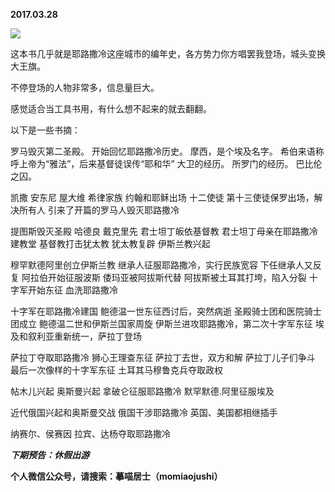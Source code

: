 
          
            
**2017.03.28**



![](//upload-images.jianshu.io/upload_images/51001-377d1248b518e6df.jpg)




这本书几乎就是耶路撒冷这座城市的编年史，各方势力你方唱罢我登场，城头变换大王旗。

不停登场的人物非常多，信息量巨大。

感觉适合当工具书用，有什么想不起来的就去翻翻。

以下是一些书摘：

罗马毁灭第二圣殿。
开始回忆耶路撒冷历史。
摩西，是个埃及名字。
希伯来语称呼上帝为“雅法”，后来基督徒误传“耶和华”
大卫的经历。
所罗门的经历。
巴比伦之囚。

凯撒
安东尼
屋大维
希律家族
约翰和耶稣出场
十二使徒
第十三使徒保罗出场，解决所有人
引来了开篇的罗马人毁灭耶路撒冷

提图斯毁灭圣殿
哈德良
戴克里先
君士坦丁皈依基督教
君士坦丁母亲在耶路撒冷建教堂
基督教打击犹太教
犹太教复辟
伊斯兰教兴起

穆罕默德阿里创立伊斯兰教
继承人征服耶路撒冷，实行民族宽容
下任继承人又反复
阿拉伯开始征服波斯
倭玛亚被阿拔斯代替
阿拔斯被土耳其打垮，陷入分裂
十字军开始东征
血洗耶路撒冷

十字军在耶路撒冷建国
鲍德温一世东征西讨后，突然病逝
圣殿骑士团和医院骑士团成立
鲍德温二世和伊斯兰国家周旋
伊斯兰进攻耶路撒冷，第二次十字军东征
埃及和叙利亚重新统一，萨拉丁登场

萨拉丁夺取耶路撒冷
狮心王理查东征
萨拉丁去世，双方和解
萨拉丁儿子们争斗
最后一次像样的十字军东征
土耳其马穆鲁克兵夺取政权

帖木儿兴起
奥斯曼兴起
拿破仑征服耶路撒冷
默罕默德.阿里征服埃及

近代俄国兴起和奥斯曼交战
俄国干涉耶路撒冷
英国、美国都相继插手

纳赛尔、侯赛因
拉宾、达杨夺取耶路撒冷


***下期预告：休假出游***


**个人微信公众号，请搜索：摹喵居士（momiaojushi）**

          
        